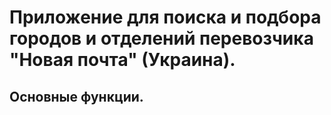 # Приложение для поиска и подбора городов и отделений перевозчика "Новая почта" (Украина).
## Основные функции.

